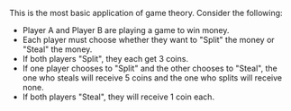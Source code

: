 This is the most basic application of game theory. Consider the following:
- Player A and Player B are playing a game to win money.
- Each player must choose whether they want to "Split" the money or "Steal" the money.
- If both players "Split", they each get 3 coins.
- If one player chooses to "Split" and the other chooses to "Steal", the one who steals will receive 5 coins and the one who splits will receive none.
- If both players "Steal", they will receive 1 coin each.